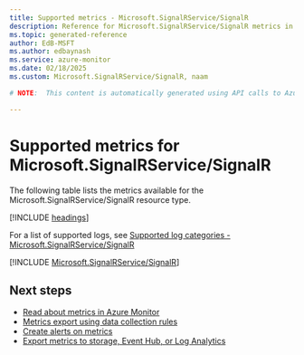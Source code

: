 ```yaml
---
title: Supported metrics - Microsoft.SignalRService/SignalR
description: Reference for Microsoft.SignalRService/SignalR metrics in Azure Monitor.
ms.topic: generated-reference
author: EdB-MSFT
ms.author: edbaynash
ms.service: azure-monitor
ms.date: 02/18/2025
ms.custom: Microsoft.SignalRService/SignalR, naam

# NOTE:  This content is automatically generated using API calls to Azure. Any edits made on these files will be overwritten in the next run of the script. 

---
```


  
# Supported metrics for Microsoft.SignalRService/SignalR
  
The following table lists the metrics available for the Microsoft.SignalRService/SignalR resource type.  
  
  
[!INCLUDE [headings](~/reusable-content/ce-skilling/azure/includes/azure-monitor/reference/metrics/metrics-headings.md)]  
  
  
  
For a list of supported logs, see [Supported log categories - Microsoft.SignalRService/SignalR](../supported-logs/microsoft-signalrservice-signalr-logs.md)  
  
 

[!INCLUDE [Microsoft.SignalRService/SignalR](~/reusable-content/ce-skilling/azure/includes/azure-monitor/reference/metrics/microsoft-signalrservice-signalr-metrics-include.md)]  



## Next steps

- [Read about metrics in Azure Monitor](/azure/azure-monitor/data-platform)
- [Metrics export using data collection rules](/azure/azure-monitor/essentials/data-collection-metrics)
- [Create alerts on metrics](/azure/azure-monitor/alerts/alerts-overview)
- [Export metrics to storage, Event Hub, or Log Analytics](/azure/azure-monitor/essentials/platform-logs-overview)
